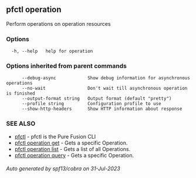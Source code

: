 ## pfctl operation

Perform operations on operation resources

### Options

```
  -h, --help   help for operation
```

### Options inherited from parent commands

```
      --debug-async            Show debug information for asynchronous operations
      --no-wait                Don't wait till asynchronous operation is finished
      --output-format string   Output format (default "pretty")
      --profile string         Configuration profile to use
      --show-http-headers      Show HTTP information about response
```

### SEE ALSO

* [pfctl](pfctl.md)	 - pfctl is the Pure Fusion CLI
* [pfctl operation get](pfctl_operation_get.md)	 - Gets a specific Operation.
* [pfctl operation list](pfctl_operation_list.md)	 - Gets a list of all Operations.
* [pfctl operation query](pfctl_operation_query.md)	 - Gets a specific Operation.

###### Auto generated by spf13/cobra on 31-Jul-2023
